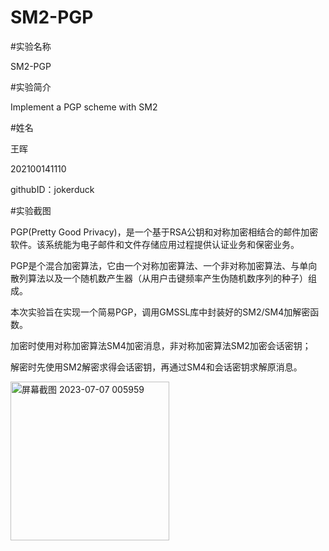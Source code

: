 # SM2-PGP

#实验名称

SM2-PGP

#实验简介

Implement a PGP scheme with SM2

#姓名

王晖

202100141110

githubID：jokerduck

#实验截图

PGP(Pretty Good Privacy)，是一个基于RSA公钥和对称加密相结合的邮件加密软件。该系统能为电子邮件和文件存储应用过程提供认证业务和保密业务。

PGP是个混合加密算法，它由一个对称加密算法、一个非对称加密算法、与单向散列算法以及一个随机数产生器（从用户击键频率产生伪随机数序列的种子）组成。

本次实验旨在实现一个简易PGP，调用GMSSL库中封装好的SM2/SM4加解密函数。

加密时使用对称加密算法SM4加密消息，非对称加密算法SM2加密会话密钥；

解密时先使用SM2解密求得会话密钥，再通过SM4和会话密钥求解原消息。


<img width="254" alt="屏幕截图 2023-07-07 005959" src="https://github.com/jokerduck/SM2-PGP/assets/130890730/d3b1b886-7cc0-4e2d-b6ce-fb32c3c82486">
